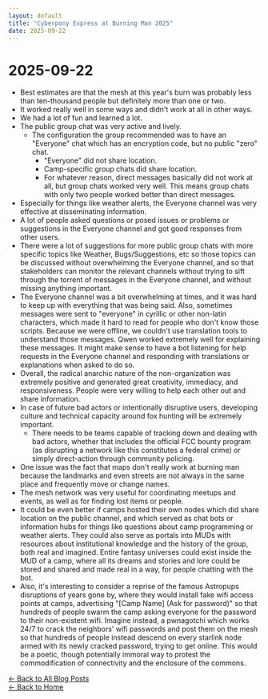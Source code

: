 ```yaml
---
layout: default
title: "Cyberpony Express at Burning Man 2025"
date: 2025-09-22
---
```


# 2025-09-22

- Best estimates are that the mesh at this year's burn was probably less than ten-thousand people but definitely more than one or two.
- It worked really well in some ways and didn't work at all in other ways.
- We had a lot of fun and learned a lot.
- The public group chat was very active and lively.
    - The configuration the group recommended was to have an "Everyone" chat which has an encryption code, but no public "zero" chat.
        - "Everyone" did not share location.
        - Camp-specific group chats did share location.
        - For whatever reason, direct messages basically did not work at all, but group chats worked very well. This means group chats with only two people worked better than direct messages.
- Especially for things like weather alerts, the Everyone channel was very effective at disseminating information.
- A lot of people asked questions or posed issues or problems or suggestions in the Everyone channel and got good responses from other users.
- There were a lot of suggestions for more public group chats with more specific topics like Weather, Bugs/Suggestions, etc so those topics can be discussed without overwhelming the Everyone channel, and so that stakeholders can monitor the relevant channels without trying to sift through the torrent of messages in the Everyone channel, and without missing anything important.
- The Everyone channel was a bit overwhelming at times, and it was hard to keep up with everything that was being said. Also, sometimes messages were sent to "everyone" in cyrillic or other non-latin characters, which made it hard to read for people who don't know those scripts. Because we were offline, we couldn't use translation tools to understand those messages. Qwen worked extremely well for explaining these messages. It might make sense to have a bot listening for help requests in the Everyone channel and responding with translations or explanations when asked to do so.
- Overall, the radical anarchic nature of the non-organization was extremely positive and generated great creativity, immediacy, and responsiveness. People were very willing to help each other out and share information.
- In case of future bad actors or intentionally disruptive users, developing culture and technical capacity around fox hunting will be extremely important.
    - There needs to be teams capable of tracking down and dealing with bad actors, whether that includes the official FCC bounty program (as disrupting a network like this constitutes a federal crime) or simply direct-action through community policing.
- One issue was the fact that maps don't really work at burning man because the landmarks and even streets are not always in the same place and frequently move or change names.
- The mesh network was very useful for coordinating meetups and events, as well as for finding lost items or people.
- It could be even better if camps hosted their own nodes which did share location on the public channel, and which served as chat bots or information hubs for things like questions about camp programming or weather alerts. They could also serve as portals into MUDs with resources about institutional knowledge and the history of the group, both real and imagined. Entire fantasy universes could exist inside the MUD of a camp, where all its dreams and stories and lore could be stored and shared and made real in a way, for people chatting with the bot.
- Also, it's interesting to consider a reprise of the famous Astropups disruptions of years gone by, where they would install fake wifi access points at camps, advertising "[Camp Name] (Ask for password)" so that hundreds of people swarm the camp asking everyone for the password to their non-existent wifi. Imagine instead, a pwnagotchi which works 24/7 to crack the neighbors' wifi passwords and post them on the mesh so that hundreds of people instead descend on every starlink node armed with its newly cracked password, trying to get online. This would be a poetic, though potentially immoral way to protest the commodification of connectivity and the enclosure of the commons.


[← Back to All Blog Posts](/blog/)  
[← Back to Home](/)
